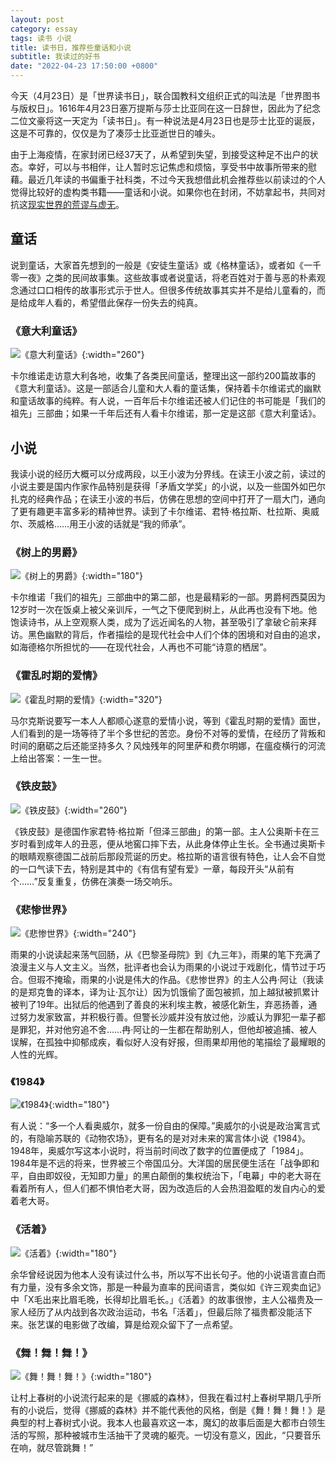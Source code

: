 ```yaml
---
layout: post
category: essay
tags: 读书 小说
title: 读书日，推荐些童话和小说
subtitle: 我读过的好书
date: "2022-04-23 17:50:00 +0800"
---
```


今天（4月23日）是「世界读书日」，联合国教科文组织正式的叫法是「世界图书与版权日」。1616年4月23日塞万提斯与莎士比亚同在这一日辞世，因此为了纪念二位文豪将这一天定为「读书日」。有一种说法是4月23日也是莎士比亚的诞辰，这是不可靠的，仅仅是为了凑莎士比亚逝世日的噱头。

由于上海疫情，在家封闭已经37天了，从希望到失望，到接受这种足不出户的状态。幸好，可以与书相伴，让人暂时忘记焦虑和烦恼，享受书中故事所带来的慰藉。最近几年读的书偏重于社科类，不过今天我想借此机会推荐些以前读过的个人觉得比较好的虚构类书籍——童话和小说。如果你也在封闭，不妨拿起书，共同对抗这[现实世界的荒谬与虚无](https://hutusi.com/articles/understanding-of-existentialism)。

## 童话

说到童话，大家首先想到的一般是《安徒生童话》或《格林童话》，或者如《一千零一夜》之类的民间故事集。这些故事或者说童话，将老百姓对于善与恶的朴素观念通过口口相传的故事形式示于世人。但很多传统故事其实并不是给儿童看的，而是给成年人看的，希望借此保存一份失去的纯真。

### 《意大利童话》

![《意大利童话》]({{site.images_baseurl}}/books/Fiabe-Italiane.jpeg?w=320){:width="260"}

卡尔维诺走访意大利各地，收集了各类民间童话，整理出这一部约200篇故事的《意大利童话》。这是一部适合儿童和大人看的童话集，保持着卡尔维诺式的幽默和童话故事的纯粹。有人说，一百年后卡尔维诺还被人们记住的书可能是「我们的祖先」三部曲；如果一千年后还有人看卡尔维诺，那一定是这部《意大利童话》。

## 小说

我读小说的经历大概可以分成两段，以王小波为分界线。在读王小波之前，读过的小说主要是国内作家作品特别是获得「矛盾文学奖」的小说，以及一些国外如巴尔扎克的经典作品；在读王小波的书后，仿佛在思想的空间中打开了一扇大门，通向了更有趣更丰富多彩的精神世界。读到了卡尔维诺、君特·格拉斯、杜拉斯、奥威尔、茨威格……用王小波的话就是“我的师承”。

### 《树上的男爵》

![《树上的男爵》]({{site.images_baseurl}}/books/The-Baron-in-the-Trees.jpg?w=320){:width="180"}

卡尔维诺「我们的祖先」三部曲中的第二部，也是最精彩的一部。男爵柯西莫因为12岁时一次在饭桌上被父亲训斥，一气之下便爬到树上，从此再也没有下地。他饱读诗书，从上空观察人类，成为了远近闻名的人物，甚至吸引了拿破仑前来拜访。黑色幽默的背后，作者描绘的是现代社会中人们个体的困境和对自由的追求，如海德格尔所担忧的——在现代社会，人再也不可能“诗意的栖居”。

### 《霍乱时期的爱情》

![《霍乱时期的爱情》]({{site.images_baseurl}}/books/Love-in-the-Time-of-Cholera.jpeg?w=320){:width="320"}

马尔克斯说要写一本人人都顺心遂意的爱情小说，等到《霍乱时期的爱情》面世，人们看到的是一场等待了半个多世纪的苦恋。身份不对等的爱情，在经历了背叛和时间的磨砺之后还能坚持多久？风烛残年的阿里萨和费尔明娜，在瘟疫横行的河流上给出答案：一生一世。

### 《铁皮鼓》

![《铁皮鼓》]({{site.images_baseurl}}/books/The-Tin-Drum.jpeg?w=320){:width="260"}

《铁皮鼓》是德国作家君特·格拉斯「但泽三部曲」的第一部。主人公奥斯卡在三岁时看到成年人的丑恶，便从地窖口摔下去，从此身体停止生长。全书通过奥斯卡的眼睛观察德国二战前后那段荒诞的历史。格拉斯的语言很有特色，让人会不自觉的一口气读下去，特别是其中的《有信有望有爱》一章，每段开头“从前有个……”反复重复，仿佛在演奏一场交响乐。

### 《悲惨世界》

![《悲惨世界》]({{site.images_baseurl}}/books/Les-Miserables.jpeg?w=320){:width="240"}

雨果的小说读起来荡气回肠，从《巴黎圣母院》到《九三年》，雨果的笔下充满了浪漫主义与人文主义。当然，批评者也会认为雨果的小说过于戏剧化，情节过于巧合。但瑕不掩瑜，雨果的小说是伟大的作品。《悲惨世界》的主人公冉·阿让（我读的是郑克鲁的译本，译为让·瓦尔让）因为饥饿偷了面包被抓，加上越狱被抓累计被判了19年。出狱后的他遇到了善良的米利埃主教，被感化新生，弃恶扬善，通过努力发家致富，并积极行善。但警长沙威并没有放过他，沙威认为罪犯一辈子都是罪犯，并对他穷追不舍……冉·阿让的一生都在帮助别人，但他却被追捕、被人误解，在孤独中抑郁成疾，看似好人没有好报，但雨果却用他的笔描绘了最耀眼的人性的光辉。

### 《1984》

![《1984》]({{site.images_baseurl}}/books/1984.jpeg?w=320){:width="180"}

有人说：“多一个人看奥威尔，就多一份自由的保障。”奥威尔的小说是政治寓言式的，有隐喻苏联的《动物农场》，更有名的是对对未来的寓言体小说《1984》。1948年，奥威尔写这本小说时，将当前时间改了数字的位置便成了「1984」。1984年是不远的将来，世界被三个帝国瓜分。大洋国的居民便生活在「战争即和平，自由即奴役，无知即力量」的黑白颠倒的集权统治下，「电幕」中的老大哥在看着所有人，但人们都不惧怕老大哥，因为改造后的人会热泪盈眶的发自内心的爱着老大哥。

### 《活着》

![《活着》]({{site.images_baseurl}}/books/live.jpeg?w=320){:width="180"}

余华曾经说因为他本人没有读过什么书，所以写不出长句子。他的小说语言直白而有力量，没有多余文饰，那是一种最为直率的民间语言，类似如《许三观卖血记》中「X毛出来比眉毛晚，长得却比眉毛长。」《活着》的故事很惨，主人公福贵及一家人经历了从内战到各次政治运动，书名「活着」，但最后除了福贵都没能活下来。张艺谋的电影做了改编，算是给观众留下了一点希望。

### 《舞！舞！舞！》

![《舞！舞！舞！》]({{site.images_baseurl}}/books/dance-dance-dance.jpeg?w=320){:width="180"}

让村上春树的小说流行起来的是《挪威的森林》，但我在看过村上春树早期几乎所有的小说后，觉得《挪威的森林》并不能代表他的风格，倒是《舞！舞！舞！》是典型的村上春树式小说。我本人也最喜欢这一本，魔幻的故事后面是大都市白领生活的写照，那种被城市生活抽干了灵魂的躯壳。一切没有意义，因此，“只要音乐在响，就尽管跳舞！”
